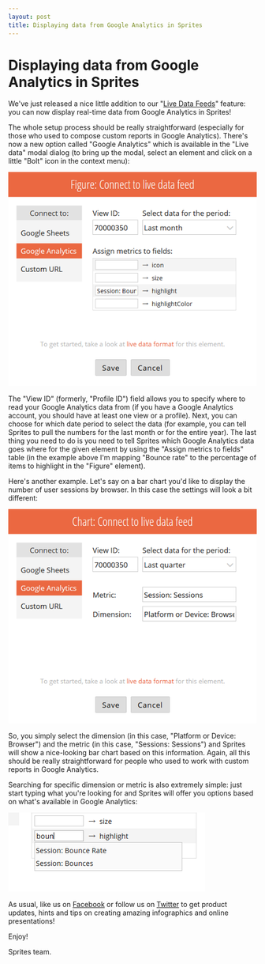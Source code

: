 ```yaml
---
layout: post
title: Displaying data from Google Analytics in Sprites
---
```


# Displaying data from Google Analytics in Sprites

We've just released a nice little addition to our "[Live Data Feeds](http://blog.spritesapp.com/2014/09/13/displaying-live-data-in-your-infographics.html)" feature: you can now display real-time data from Google Analytics in Sprites!

The whole setup process should be really straightforward (especially for those who used to compose custom reports in Google Analytics). There's now a new option called "Google Analytics" which is available in the "Live data" modal dialog (to bring up the modal, select an element and click on a little "Bolt" icon in the context menu):

![Google Analytics - Mappings](/assets/img/posts/ga-mappings.png "Google Analytics - Mappings")

The "View ID" (formerly, "Profile ID") field allows you to specify where to read your Google Analytics data from (if you have a Google Analytics account, you should have at least one view or a profile). Next, you can choose for which date period to select the data (for example, you can tell Sprites to pull the numbers for the last month or for the entire year). The last thing you need to do is you need to tell Sprites which Google Analytics data goes where for the given element by using the "Assign metrics to fields" table (in the example above I'm mapping "Bounce rate" to the percentage of items to highlight in the "Figure" element).

Here's another example. Let's say on a bar chart you'd like to display the number of user sessions by browser. In this case the settings will look a bit different:

![Google Analytics - Any data](/assets/img/posts/ga-anydata.png "Google Analytics - Any data")

So, you simply select the dimension (in this case, "Platform or Device: Browser") and the metric (in this case, "Sessions: Sessions") and Sprites will show a nice-looking bar chart based on this information. Again, all this should be really straightforward for people who used to work with custom reports in Google Analytics.

Searching for specific dimension or metric is also extremely simple: just start typing what you're looking for and Sprites will offer you options based on what's available in Google Analytics:

![Google Analytics - Suggestions](/assets/img/posts/ga-autocomplete.png "Google Analytics - Suggestions")

As usual, like us on [Facebook](https://facebook.com/spritesapp) or follow us on [Twitter](https://twitter.com/spritesapp) to get product updates, hints and tips on creating amazing infographics and online presentations!

Enjoy!

Sprites team.
